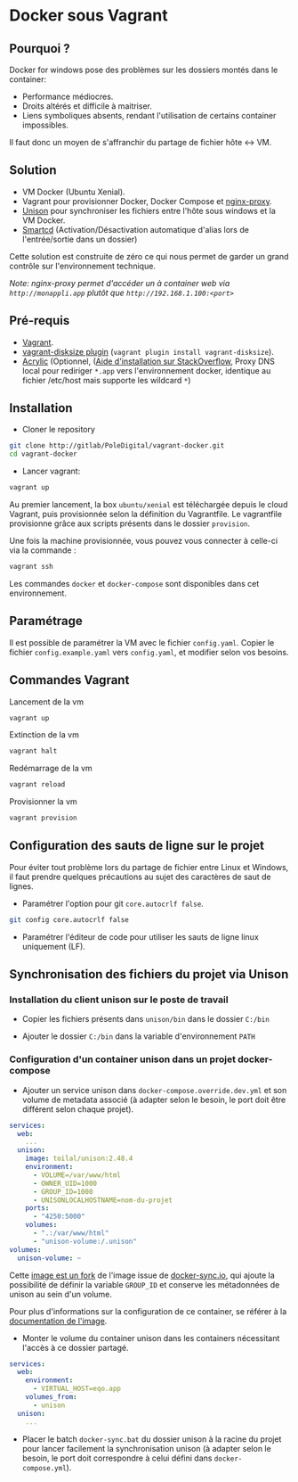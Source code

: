 # Docker sous Vagrant

## Pourquoi ?

Docker for windows pose des problèmes sur les dossiers montés dans le container:

- Performance médiocres.
- Droits altérés et difficile à maitriser.
- Liens symboliques absents, rendant l'utilisation de certains container impossibles.

Il faut donc un moyen de s'affranchir du partage de fichier hôte <-> VM.

## Solution

- VM Docker (Ubuntu Xenial).
- Vagrant pour provisionner Docker, Docker Compose et [nginx-proxy](https://github.com/jwilder/nginx-proxy).
- [Unison](https://www.cis.upenn.edu/~bcpierce/unison/) pour synchroniser les fichiers entre l'hôte sous windows et la VM Docker.
- [Smartcd](https://github.com/cxreg/smartcd) (Activation/Désactivation automatique d'alias lors de l'entrée/sortie dans un dossier)

Cette solution est construite de zéro ce qui nous permet de garder un grand contrôle sur l'environnement technique.

*Note: nginx-proxy permet d'accéder un à container web via `http://monappli.app` plutôt que `http://192.168.1.100:<port>`*

## Pré-requis

- [Vagrant](https://www.vagrantup.com/).
- [vagrant-disksize plugin](https://github.com/sprotheroe/vagrant-disksize) (`vagrant plugin install vagrant-disksize`).
- [Acrylic](https://sourceforge.net/projects/acrylic) (Optionnel, ([Aide d'installation sur StackOverflow](https://stackoverflow.com/questions/138162/wildcards-in-a-windows-hosts-file#answer-9695861), Proxy DNS local pour rediriger `*.app` vers 
l'environnement docker, identique au fichier /etc/host mais supporte les wildcard `*`)

## Installation

- Cloner le repository

```bash
git clone http://gitlab/PoleDigital/vagrant-docker.git
cd vagrant-docker
```

- Lancer vagrant:

```bash
vagrant up
```

Au premier lancement, la box `ubuntu/xenial` est téléchargée depuis le cloud Vagrant, puis provisionnée selon la 
définition du Vagrantfile. Le vagrantfile provisionne grâce aux scripts présents dans le dossier `provision`.

Une fois la machine provisionnée, vous pouvez vous connecter à celle-ci via la commande :

```bash
vagrant ssh
```

Les commandes `docker` et `docker-compose` sont disponibles dans cet environnement.

## Paramétrage

Il est possible de paramétrer la VM avec le fichier `config.yaml`. Copier le fichier `config.example.yaml` vers 
`config.yaml`, et modifier selon vos besoins.

## Commandes Vagrant

Lancement de la vm

```bash
vagrant up
```

Extinction de la vm
```bash
vagrant halt
```

Redémarrage de la vm
```bash
vagrant reload
```

Provisionner la vm
```bash
vagrant provision
```

## Configuration des sauts de ligne sur le projet

Pour éviter tout problème lors du partage de fichier entre Linux et Windows, il faut prendre quelques précautions au 
sujet des caractères de saut de lignes.

- Paramétrer l'option pour git `core.autocrlf false`.

```bash
git config core.autocrlf false
```

- Paramétrer l'éditeur de code pour utiliser les sauts de ligne linux uniquement (LF).

## Synchronisation des fichiers du projet via Unison

### Installation du client unison sur le poste de travail

- Copier les fichiers présents dans `unison/bin` dans le dossier `C:/bin`

- Ajouter le dossier `C:/bin` dans la variable d'environnement `PATH`

### Configuration d'un container unison dans un projet docker-compose

- Ajouter un service unison dans `docker-compose.override.dev.yml` et son volume de metadata associé (à adapter selon 
le besoin, le port doit être différent selon chaque projet).

```yml
services:
  web:
    ...
  unison:
    image: toilal/unison:2.48.4
    environment:
      - VOLUME=/var/www/html
      - OWNER_UID=1000
      - GROUP_ID=1000
      - UNISONLOCALHOSTNAME=nom-du-projet
    ports:
      - "4250:5000"
    volumes:
      - ".:/var/www/html"
      - "unison-volume:/.unison"
volumes:
  unison-volume: ~
```

Cette [image est un fork](https://github.com/Toilal/docker-image-unison) de l'image issue de 
[docker-sync.io](http://docker-sync.io/), qui ajoute la possibilité de définir la variable `GROUP_ID` et conserve
les métadonnées de unison au sein d'un volume.

Pour plus d'informations sur la configuration de ce container, se référer à la 
[documentation de l'image](https://github.com/Toilal/docker-image-unison).

- Monter le volume du container unison dans les containers nécessitant l'accès à ce dossier partagé.

```yml
services:
  web:
    environment:
      - VIRTUAL_HOST=eqo.app
    volumes_from:
      - unison
  unison:
    ...
```

- Placer le batch `docker-sync.bat` du dossier unison à la racine du projet pour lancer facilement la synchronisation 
unison (à adapter selon le besoin, le port doit correspondre à celui défini dans `docker-compose.yml`).
